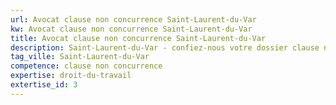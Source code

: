 ```yaml
---
url: Avocat clause non concurrence Saint-Laurent-du-Var
kw: Avocat clause non concurrence Saint-Laurent-du-Var
title: Avocat clause non concurrence Saint-Laurent-du-Var
description: Saint-Laurent-du-Var - confiez-nous votre dossier clause non concurrence
tag_ville: Saint-Laurent-du-Var
competence: clause non concurrence
expertise: droit-du-travail
extertise_id: 3
---
```

